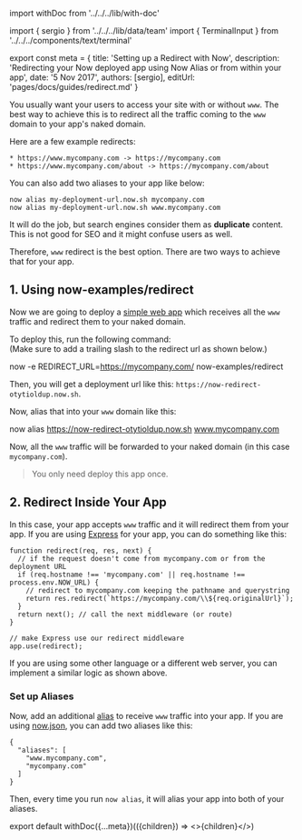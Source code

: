 import withDoc from '../../../lib/with-doc'

import { sergio } from '../../../lib/data/team'
import { TerminalInput } from '../../../components/text/terminal'

export const meta = {
  title: 'Setting up a Redirect with Now',
  description: 'Redirecting your Now deployed app using Now Alias or from within your app',
  date: '5 Nov 2017',
  authors: [sergio],
  editUrl: 'pages/docs/guides/redirect.md'
}

You usually want your users to access your site with or without `www`. The best way to achieve this is to redirect all the traffic coming to the `www` domain to your app's naked domain.

Here are a few example redirects:

```
* https://www.mycompany.com -> https://mycompany.com
* https://www.mycompany.com/about -> https://mycompany.com/about
```

You can also add two aliases to your app like below:

```
now alias my-deployment-url.now.sh mycompany.com
now alias my-deployment-url.now.sh www.mycompany.com
```

It will do the job, but search engines consider them as **duplicate** content. This is not good for SEO and it might confuse users as well.

Therefore, `www` redirect is the best option. There are two ways to achieve that for your app.

## 1. Using now-examples/redirect

Now we are going to deploy a [simple web app](https://github.com/now-examples/redirect) which receives all the `www` traffic and redirect them to your naked domain.

To deploy this, run the following command:<br/>
(Make sure to add a trailing slash to the redirect url as shown below.)

<TerminalInput>now -e REDIRECT_URL=https://mycompany.com/ now-examples/redirect</TerminalInput>

Then, you will get a deployment url like this: `https://now-redirect-otytioldup.now.sh`.

Now, alias that into your `www` domain like this:

<TerminalInput>now alias https://now-redirect-otytioldup.now.sh www.mycompany.com</TerminalInput>

Now, all the `www` traffic will be forwarded to your naked domain (in this case `mycompany.com`).

> You only need deploy this app once. 


## 2. Redirect Inside Your App

In this case, your app accepts `www` traffic and it will redirect them from your app. If you are using [Express](https://expressjs.com/) for your app, you can do something like this:

```
function redirect(req, res, next) {
  // if the request doesn't come from mycompany.com or from the deployment URL
  if (req.hostname !== 'mycompany.com' || req.hostname !== process.env.NOW_URL) {
    // redirect to mycompany.com keeping the pathname and querystring
    return res.redirect(`https://mycompany.com/\\${req.originalUrl}`);
  }
  return next(); // call the next middleware (or route)
}

// make Express use our redirect middleware
app.use(redirect);
```

If you are using some other language or a different web server, you can implement a similar logic as shown above.

### Set up Aliases

Now, add an additional [alias](/docs/getting-started/assign-a-domain-name) to receive `www` traffic into your app. If you are using [now.json](/docs/features/configuration), you can add two aliases like this:

```
{
  "aliases": [
    "www.mycompany.com",
    "mycompany.com"
  ]
}
```

Then, every time you run `now alias`, it will alias your app into both of your aliases.

export default withDoc({...meta})(({children}) => <>{children}</>)
